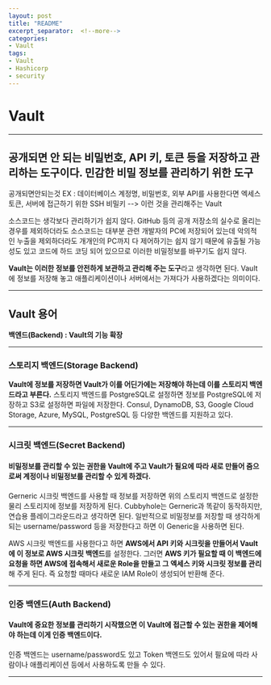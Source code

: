 ```yaml
---
layout: post
title: "README"
excerpt_separator:  <!--more-->
categories:
- Vault
tags:
- Vault
- Hashicorp
- security
---
```


<!--more-->

# Vault
*******

## 공개되면 안 되는 비밀번호, API 키, 토큰 등을 저장하고 관리하는 도구이다. 민감한 비밀 정보를 관리하기 위한 도구

공개되면안되는것 EX : 데이터베이스 계정명, 비밀번호, 외부 API를 사용한다면 엑세스 토큰, 서버에 접근하기 위한 SSH 비밀키 --> 이런 것을 관리해주는 Vault

소스코드는 생각보다 관리하기가 쉽지 않다. 
GitHub 등의 공개 저장소의 실수로 올리는 경우를 제외하더라도 소스코드는 대부분 관련 개발자의 PC에 저장되어 있는데 
악의적인 누출을 제외하더라도 개개인의 PC까지 다 제어하기는 쉽지 않기 때문에 유출될 가능성도 있고 
코드에 하드 코딩 되어 있으므로 이러한 비밀정보를 바꾸기도 쉽지 않다.

**Vault는 이러한 정보를 안전하게 보관하고 관리해 주는 도구**라고 생각하면 된다. 
Vault에 정보를 저장해 놓고 애플리케이션이나 서버에서는 가져다가 사용하겠다는 의미이다.
*******
## Vault 용어
**백엔드(Backend) : Vault의 기능 확장**
*******
### 스토리지 백엔드(Storage Backend)

**Vault에 정보를 저장하면 Vault가 이를 어딘가에는 저장해야 하는데 이를 스토리지 백엔드라고 부른다.**
스토리지 백엔드를 PostgreSQL로 설정하면 정보를 PostgreSQL에 저장하고 S3로 설정하면 파일에 저장한다. Consul, DynamoDB, S3, Google Cloud Storage, Azure, MySQL, PostgreSQL 등 다양한 백엔드를 지원하고 있다.
*******
### 시크릿 백엔드(Secret Backend)

#### 비밀정보를 관리할 수 있는 권한을 Vault에 주고 Vault가 필요에 따라 새로 만들어 줌으로써 계정이나 비밀정보를 관리할 수 있게 하겠다. 

Gerneric 시크릿 백엔드를 사용할 때 정보를 저장하면 위의 스토리지 백엔드로 설정한 물리 스토리지에 정보를 저장하게 된다. 
Cubbyhole는 Gerneric과 똑같이 동작하지만, 연습용 플레이그라운드라고 생각하면 된다. 
일반적으로 비밀정보를 저장할 때 생각하게 되는 username/password 등을 저장한다고 하면 이 Generic을 사용하면 된다.

AWS 시크릿 백엔드를 사용한다고 하면 **AWS에서 API 키와 시크릿을 만들어서 Vault에 이 정보로 AWS 시크릿 백엔드**를 설정한다. 그러면 **AWS 키가 필요할 때 이 백엔드에 요청을 하면 AWS에 접속해서 새로운 Role을 만들고 그 엑세스 키와 시크릿 정보를 관리**해 주게 된다. 즉 요청할 때마다 새로운 IAM Role이 생성되어 반환해 준다.
*******
### 인증 백엔드(Auth Backend)

#### Vault에 중요한 정보를 관리하기 시작했으면 이 Vault에 접근할 수 있는 권한을 제어해야 하는데 이게 인증 백엔드이다. 

인증 백엔드는 username/password도 있고 Token 백엔드도 있어서 필요에 따라 사람이나 애플리케이션 등에서 사용하도록 만들 수 있다.
*****

